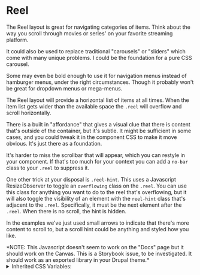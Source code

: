 # Reel

The Reel layout is great for navigating categories of items. Think about the way you scroll through movies or series' on your favorite streaming platform.

It could also be used to replace traditional "carousels" or "sliders" which come with many unique problems. I could be the foundation for a pure CSS carousel.

Some may even be bold enough to use it for navigation menus instead of hamburger menus, under the right circumstances. Though it probably won't be great for dropdown menus or mega-menus.

The Reel layout will provide a horizontal list of items at all times. When the item list gets wider than the available space the `.reel` will overflow and scroll horizontally.

There is a built in "affordance" that gives a visual clue that there is content that's outside of the container, but it's subtle.  It might be sufficient in some cases, and you could tweak it in the component CSS to make it move obvious. It's just there as a foundation.

It's harder to miss the scrollbar that will appear, which you can restyle in your component. If that's too much for your context you can add a `no-bar` class to your `.reel` to suppress it.

One other trick at your disposal is `.reel-hint`.  This uses a Javascript ResizeObserver to toggle an `overflowing` class on the `.reel`. You can use this class for anything you want to do to the reel that's overflowing, but it will also toggle the visibility of an element with the `reel-hint` class that's adjacent to the `.reel`. Specifically, it must be the next element after the `.reel`. When there is no scroll, the hint is hidden.

In the examples we've just used small arrows to indicate that there's more content to scroll to, but a scroll hint could be anything and styled how you like.

<div class="caption">*NOTE: This Javascript doesn't seem to work on the "Docs" page but it should work on the Canvas. This is a Storybook issue, to be investigated. It should work as an exported library in your Drupal theme.*</div>

<details>
  <summary>Inherited CSS Variables:</summary>
  - `--gap`: The space between child elements.
</details>
